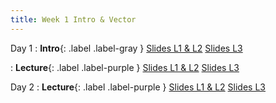 ```yaml
---
title: Week 1 Intro & Vector
---
```


Day 1
: **Intro**{: .label .label-gray }
[Slides L1 & L2](https://yijiezcn.github.io/MAT2041-25S/assets/slides/L1/Lecture00.pptx)
[Slides L3](https://yijiezcn.github.io/MAT2041-25S/assets/slides/L3/Lecture00.pdf)
  
: **Lecture**{: .label .label-purple }
[Slides L1 & L2](https://yijiezcn.github.io/MAT2041-25S/assets/slides/L1/Lecture01.pdf)
[Slides L3](https://yijiezcn.github.io/MAT2041-25S/assets/slides/L3/Lecture01.pdf)

Day 2
: **Lecture**{: .label .label-purple }
[Slides L1 & L2](https://yijiezcn.github.io/MAT2041-25S/assets/slides/L1/Lecture02.pdf)
[Slides L3](https://yijiezcn.github.io/MAT2041-25S/assets/slides/L3/Lecture02.pdf)



